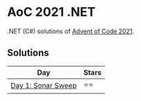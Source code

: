 # AoC 2021 .NET

.NET (C#) solutions of [Advent of Code 2021](https://adventofcode.com/2021).

## Solutions

|Day|Stars|
|---|---|
|[Day 1: Sonar Sweep](https://github.com/melanchall/aoc2021net/blob/main/Aoc2021Net/Days/Day1.cs)|:star::star:|
